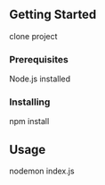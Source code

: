 ## Getting Started

clone project

### Prerequisites

Node.js installed

### Installing

npm install 

## Usage

nodemon index.js
